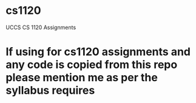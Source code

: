 # cs1120
UCCS CS 1120 Assignments
# If using for cs1120 assignments and any code is copied from this repo please mention me as per the syllabus requires
